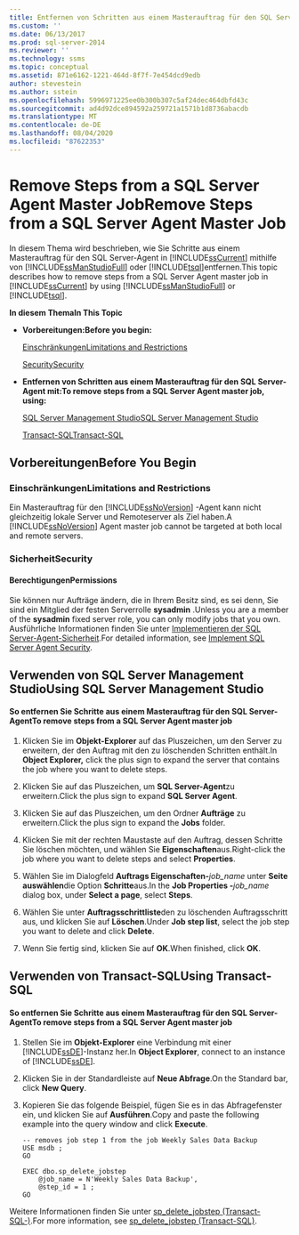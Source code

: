```yaml
---
title: Entfernen von Schritten aus einem Masterauftrag für den SQL Server-Agent |Microsoft-Dokumente
ms.custom: ''
ms.date: 06/13/2017
ms.prod: sql-server-2014
ms.reviewer: ''
ms.technology: ssms
ms.topic: conceptual
ms.assetid: 871e6162-1221-464d-8f7f-7e454dcd9edb
author: stevestein
ms.author: sstein
ms.openlocfilehash: 5996971225ee0b300b307c5af24dec464dbfd43c
ms.sourcegitcommit: ad4d92dce894592a259721a1571b1d8736abacdb
ms.translationtype: MT
ms.contentlocale: de-DE
ms.lasthandoff: 08/04/2020
ms.locfileid: "87622353"
---
```

# <a name="remove-steps-from-a-sql-server-agent-master-job"></a><span data-ttu-id="60740-102">Remove Steps from a SQL Server Agent Master Job</span><span class="sxs-lookup"><span data-stu-id="60740-102">Remove Steps from a SQL Server Agent Master Job</span></span>
  <span data-ttu-id="60740-103">In diesem Thema wird beschrieben, wie Sie Schritte aus einem Masterauftrag für den SQL Server-Agent in [!INCLUDE[ssCurrent](../../includes/sscurrent-md.md)] mithilfe von [!INCLUDE[ssManStudioFull](../../includes/ssmanstudiofull-md.md)] oder [!INCLUDE[tsql](../../includes/tsql-md.md)]entfernen.</span><span class="sxs-lookup"><span data-stu-id="60740-103">This topic describes how to remove steps from a SQL Server Agent master job in [!INCLUDE[ssCurrent](../../includes/sscurrent-md.md)] by using [!INCLUDE[ssManStudioFull](../../includes/ssmanstudiofull-md.md)] or [!INCLUDE[tsql](../../includes/tsql-md.md)].</span></span>  
  
 <span data-ttu-id="60740-104">**In diesem Thema**</span><span class="sxs-lookup"><span data-stu-id="60740-104">**In This Topic**</span></span>  
  
-   <span data-ttu-id="60740-105">**Vorbereitungen:**</span><span class="sxs-lookup"><span data-stu-id="60740-105">**Before you begin:**</span></span>  
  
     [<span data-ttu-id="60740-106">Einschränkungen</span><span class="sxs-lookup"><span data-stu-id="60740-106">Limitations and Restrictions</span></span>](#Restrictions)  
  
     [<span data-ttu-id="60740-107">Security</span><span class="sxs-lookup"><span data-stu-id="60740-107">Security</span></span>](#Security)  
  
-   <span data-ttu-id="60740-108">**Entfernen von Schritten aus einem Masterauftrag für den SQL Server-Agent mit:**</span><span class="sxs-lookup"><span data-stu-id="60740-108">**To remove steps from a SQL Server Agent master job, using:**</span></span>  
  
     [<span data-ttu-id="60740-109">SQL Server Management Studio</span><span class="sxs-lookup"><span data-stu-id="60740-109">SQL Server Management Studio</span></span>](#SSMSProcedure)  
  
     [<span data-ttu-id="60740-110">Transact-SQL</span><span class="sxs-lookup"><span data-stu-id="60740-110">Transact-SQL</span></span>](#TsqlProcedure)  
  
##  <a name="before-you-begin"></a><a name="BeforeYouBegin"></a> <span data-ttu-id="60740-111">Vorbereitungen</span><span class="sxs-lookup"><span data-stu-id="60740-111">Before You Begin</span></span>  
  
###  <a name="limitations-and-restrictions"></a><a name="Restrictions"></a> <span data-ttu-id="60740-112">Einschränkungen</span><span class="sxs-lookup"><span data-stu-id="60740-112">Limitations and Restrictions</span></span>  
 <span data-ttu-id="60740-113">Ein Masterauftrag für den [!INCLUDE[ssNoVersion](../../includes/ssnoversion-md.md)] -Agent kann nicht gleichzeitig lokale Server und Remoteserver als Ziel haben.</span><span class="sxs-lookup"><span data-stu-id="60740-113">A [!INCLUDE[ssNoVersion](../../includes/ssnoversion-md.md)] Agent master job cannot be targeted at both local and remote servers.</span></span>  
  
###  <a name="security"></a><a name="Security"></a> <span data-ttu-id="60740-114">Sicherheit</span><span class="sxs-lookup"><span data-stu-id="60740-114">Security</span></span>  
  
####  <a name="permissions"></a><a name="Permissions"></a> <span data-ttu-id="60740-115">Berechtigungen</span><span class="sxs-lookup"><span data-stu-id="60740-115">Permissions</span></span>  
 <span data-ttu-id="60740-116">Sie können nur Aufträge ändern, die in Ihrem Besitz sind, es sei denn, Sie sind ein Mitglied der festen Serverrolle **sysadmin** .</span><span class="sxs-lookup"><span data-stu-id="60740-116">Unless you are a member of the **sysadmin** fixed server role, you can only modify jobs that you own.</span></span> <span data-ttu-id="60740-117">Ausführliche Informationen finden Sie unter [Implementieren der SQL Server-Agent-Sicherheit](implement-sql-server-agent-security.md).</span><span class="sxs-lookup"><span data-stu-id="60740-117">For detailed information, see [Implement SQL Server Agent Security](implement-sql-server-agent-security.md).</span></span>  
  
##  <a name="using-sql-server-management-studio"></a><a name="SSMSProcedure"></a> <span data-ttu-id="60740-118">Verwenden von SQL Server Management Studio</span><span class="sxs-lookup"><span data-stu-id="60740-118">Using SQL Server Management Studio</span></span>  
  
#### <a name="to-remove-steps-from-a-sql-server-agent-master-job"></a><span data-ttu-id="60740-119">So entfernen Sie Schritte aus einem Masterauftrag für den SQL Server-Agent</span><span class="sxs-lookup"><span data-stu-id="60740-119">To remove steps from a SQL Server Agent master job</span></span>  
  
1.  <span data-ttu-id="60740-120">Klicken Sie im **Objekt-Explorer** auf das Pluszeichen, um den Server zu erweitern, der den Auftrag mit den zu löschenden Schritten enthält.</span><span class="sxs-lookup"><span data-stu-id="60740-120">In **Object Explorer,** click the plus sign to expand the server that contains the job where you want to delete steps.</span></span>  
  
2.  <span data-ttu-id="60740-121">Klicken Sie auf das Pluszeichen, um **SQL Server-Agent**zu erweitern.</span><span class="sxs-lookup"><span data-stu-id="60740-121">Click the plus sign to expand **SQL Server Agent**.</span></span>  
  
3.  <span data-ttu-id="60740-122">Klicken Sie auf das Pluszeichen, um den Ordner **Aufträge** zu erweitern.</span><span class="sxs-lookup"><span data-stu-id="60740-122">Click the plus sign to expand the **Jobs** folder.</span></span>  
  
4.  <span data-ttu-id="60740-123">Klicken Sie mit der rechten Maustaste auf den Auftrag, dessen Schritte Sie löschen möchten, und wählen Sie **Eigenschaften**aus.</span><span class="sxs-lookup"><span data-stu-id="60740-123">Right-click the job where you want to delete steps and select **Properties**.</span></span>  
  
5.  <span data-ttu-id="60740-124">Wählen Sie im Dialogfeld **Auftrags Eigenschaften-**_job_name_ unter **Seite auswählen**die Option **Schritte**aus.</span><span class="sxs-lookup"><span data-stu-id="60740-124">In the **Job Properties -**_job_name_ dialog box, under **Select a page**, select **Steps**.</span></span>  
  
6.  <span data-ttu-id="60740-125">Wählen Sie unter **Auftragsschrittliste**den zu löschenden Auftragsschritt aus, und klicken Sie auf **Löschen**.</span><span class="sxs-lookup"><span data-stu-id="60740-125">Under **Job step list**, select the job step you want to delete and click **Delete**.</span></span>  
  
7.  <span data-ttu-id="60740-126">Wenn Sie fertig sind, klicken Sie auf **OK**.</span><span class="sxs-lookup"><span data-stu-id="60740-126">When finished, click **OK**.</span></span>  
  
##  <a name="using-transact-sql"></a><a name="TsqlProcedure"></a> <span data-ttu-id="60740-127">Verwenden von Transact-SQL</span><span class="sxs-lookup"><span data-stu-id="60740-127">Using Transact-SQL</span></span>  
  
#### <a name="to-remove-steps-from-a-sql-server-agent-master-job"></a><span data-ttu-id="60740-128">So entfernen Sie Schritte aus einem Masterauftrag für den SQL Server-Agent</span><span class="sxs-lookup"><span data-stu-id="60740-128">To remove steps from a SQL Server Agent master job</span></span>  
  
1.  <span data-ttu-id="60740-129">Stellen Sie im **Objekt-Explorer** eine Verbindung mit einer [!INCLUDE[ssDE](../../includes/ssde-md.md)]-Instanz her.</span><span class="sxs-lookup"><span data-stu-id="60740-129">In **Object Explorer**, connect to an instance of [!INCLUDE[ssDE](../../includes/ssde-md.md)].</span></span>  
  
2.  <span data-ttu-id="60740-130">Klicken Sie in der Standardleiste auf **Neue Abfrage**.</span><span class="sxs-lookup"><span data-stu-id="60740-130">On the Standard bar, click **New Query**.</span></span>  
  
3.  <span data-ttu-id="60740-131">Kopieren Sie das folgende Beispiel, fügen Sie es in das Abfragefenster ein, und klicken Sie auf **Ausführen**.</span><span class="sxs-lookup"><span data-stu-id="60740-131">Copy and paste the following example into the query window and click **Execute**.</span></span>  
  
    ```  
    -- removes job step 1 from the job Weekly Sales Data Backup   
    USE msdb ;  
    GO  
  
    EXEC dbo.sp_delete_jobstep  
        @job_name = N'Weekly Sales Data Backup',  
        @step_id = 1 ;  
    GO  
    ```  
  
 <span data-ttu-id="60740-132">Weitere Informationen finden Sie unter [sp_delete_jobstep &#40;Transact-SQL-&#41;](/sql/relational-databases/system-stored-procedures/sp-delete-jobstep-transact-sql).</span><span class="sxs-lookup"><span data-stu-id="60740-132">For more information, see [sp_delete_jobstep &#40;Transact-SQL&#41;](/sql/relational-databases/system-stored-procedures/sp-delete-jobstep-transact-sql).</span></span>  
  
  
